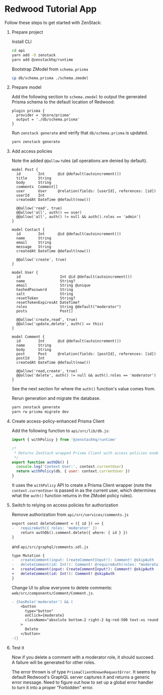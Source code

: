 # Redwood Tutorial App

Follow these steps to get started with ZenStack:

1. Prepare project

    Install CLI

    ```bash
    cd api
    yarn add -D zenstack
    yarn add @zenstackhq/runtime
    ```

    Bootstrap ZModel from `schema.prisma`

    ```bash
    cp db/schema.prisma ./schema.zmodel
    ```

1. Prepare model

    Add the following section to `schema.zmodel` to output the generated Prisma schema to the default location of Redwood:

    ```
    plugin prisma {
      provider = '@core/prisma'
      output = './db/schema.prisma'
    }
    ```

    Run `zenstack generate` and verify that `db/schema.prisma` is updated.

    ```bash
    yarn zenstack generate
    ```

1. Add access policies

    Note the added `@@allow` rules (all operations are denied by default).

    ```prisma
    model Post {
      id        Int      @id @default(autoincrement())
      title     String
      body      String
      comments  Comment[]
      user      User     @relation(fields: [userId], references: [id])
      userId    Int
      createdAt DateTime @default(now())

      @@allow('read', true)
      @@allow('all', auth() == user)
      @@allow('all', auth() != null && auth().roles == 'admin')
    }

    model Contact {
      id        Int      @id @default(autoincrement())
      name      String
      email     String
      message   String
      createdAt DateTime @default(now())

      @@allow('create', true)
    }

    model User {
      id                  Int @id @default(autoincrement())
      name                String?
      email               String @unique
      hashedPassword      String
      salt                String
      resetToken          String?
      resetTokenExpiresAt DateTime?
      roles               String @default("moderator")
      posts               Post[]

      @@allow('create,read', true)
      @@allow('update,delete', auth() == this)
    }

    model Comment {
      id        Int      @id @default(autoincrement())
      name      String
      body      String
      post      Post     @relation(fields: [postId], references: [id])
      postId    Int
      createdAt DateTime @default(now())

      @@allow('read,create', true)
      @@allow('delete', auth() != null && auth().roles == 'moderator')
    }

    ```

    See the next section for where the `auth()` function's value comes from.

    Rerun generation and migrate the database.

    ```bash
    yarn zenstack generate
    yarn rw prisma migrate dev
    ```

1. Create access-policy-enhanced Prisma Client

    Add the following function to `api/src/lib/db.js`:

    ```js
    import { withPolicy } from '@zenstackhq/runtime'

    /*
     * Returns ZenStack wrapped Prisma Client with access policies enabled.
     */
    export function authDb() {
      console.log('Context User:', context.currentUser)
      return withPolicy(db, { user: context.currentUser })
    }
    ```

    It uses the `withPolicy` API to create a Prisma Client wrapper (note the `context.currentUser` is passed in as the current user, which determines what the `auth()` function returns in the ZModel policy rules).

1. Switch to relying on access policies for authorization

    Remove authorization from `api/src/services/comments.js`

    ```diff
    export const deleteComment = ({ id }) => {
    -   requireAuth({ roles: 'moderator' })
        return authDb().comment.delete({ where: { id } })
    }
    ```

    and `api/src/graphql/comments.sdl.js`

    ```diff
    type Mutation {
    -   createComment(input: CreateCommentInput!): Comment! @skipAuth
    -   deleteComment(id: Int!): Comment! @requireAuth(roles: "moderator")
    +   createComment(input: CreateCommentInput!): Comment! @skipAuth
    +   deleteComment(id: Int!): Comment! @skipAuth
    }
    ```

    Change UI to allow everyone to delete comments: `web/src/components/Comment/Comment.js`.

    ```diff
    - {hasRole('moderator') && (
        <button
          type="button"
          onClick={moderate}
          className="absolute bottom-2 right-2 bg-red-500 text-xs rounded text-white px-2 py-1"
        >
          Delete
        </button>
    -)}
    ```

1. Test it

    Now if you delete a comment with a moderator role, it should succeed. A failure will be generated for other roles.

    The error thrown is of type `PrismaClientKnownRequestError`. It seems by default Redwood's GraphQL server captures it and returns a generic error message. Need to figure out how to set up a global error handler to turn it into a proper "Forbidden" error.
